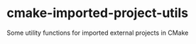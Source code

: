 cmake-imported-project-utils
============================

Some utility functions for imported external projects in CMake
